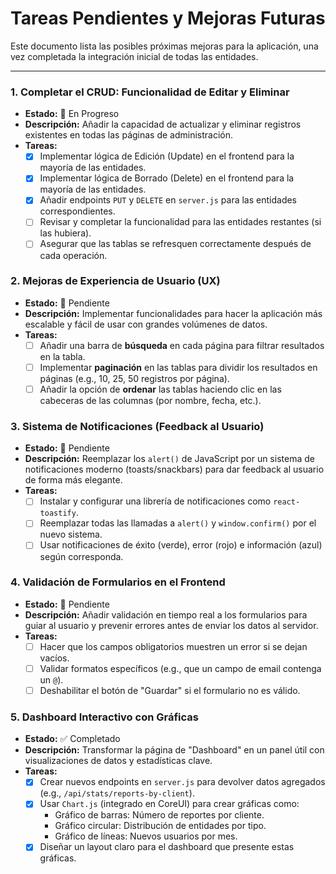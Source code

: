 # Tareas Pendientes y Mejoras Futuras

Este documento lista las posibles próximas mejoras para la aplicación, una vez completada la integración inicial de todas las entidades.

---

### 1. Completar el CRUD: Funcionalidad de Editar y Eliminar

*   **Estado:** 🚧 En Progreso
*   **Descripción:** Añadir la capacidad de actualizar y eliminar registros existentes en todas las páginas de administración.
*   **Tareas:**
    *   [x] Implementar lógica de Edición (Update) en el frontend para la mayoría de las entidades.
    *   [x] Implementar lógica de Borrado (Delete) en el frontend para la mayoría de las entidades.
    *   [x] Añadir endpoints `PUT` y `DELETE` en `server.js` para las entidades correspondientes.
    *   [ ] Revisar y completar la funcionalidad para las entidades restantes (si las hubiera).
    *   [ ] Asegurar que las tablas se refresquen correctamente después de cada operación.

### 2. Mejoras de Experiencia de Usuario (UX)

*   **Estado:** 📝 Pendiente
*   **Descripción:** Implementar funcionalidades para hacer la aplicación más escalable y fácil de usar con grandes volúmenes de datos.
*   **Tareas:**
    *   [ ] Añadir una barra de **búsqueda** en cada página para filtrar resultados en la tabla.
    *   [ ] Implementar **paginación** en las tablas para dividir los resultados en páginas (e.g., 10, 25, 50 registros por página).
    *   [ ] Añadir la opción de **ordenar** las tablas haciendo clic en las cabeceras de las columnas (por nombre, fecha, etc.).

### 3. Sistema de Notificaciones (Feedback al Usuario)

*   **Estado:** 📝 Pendiente
*   **Descripción:** Reemplazar los `alert()` de JavaScript por un sistema de notificaciones moderno (toasts/snackbars) para dar feedback al usuario de forma más elegante.
*   **Tareas:**
    *   [ ] Instalar y configurar una librería de notificaciones como `react-toastify`.
    *   [ ] Reemplazar todas las llamadas a `alert()` y `window.confirm()` por el nuevo sistema.
    *   [ ] Usar notificaciones de éxito (verde), error (rojo) e información (azul) según corresponda.

### 4. Validación de Formularios en el Frontend

*   **Estado:** 📝 Pendiente
*   **Descripción:** Añadir validación en tiempo real a los formularios para guiar al usuario y prevenir errores antes de enviar los datos al servidor.
*   **Tareas:**
    *   [ ] Hacer que los campos obligatorios muestren un error si se dejan vacíos.
    *   [ ] Validar formatos específicos (e.g., que un campo de email contenga un `@`).
    *   [ ] Deshabilitar el botón de "Guardar" si el formulario no es válido.

### 5. Dashboard Interactivo con Gráficas

*   **Estado:** ✅ Completado
*   **Descripción:** Transformar la página de "Dashboard" en un panel útil con visualizaciones de datos y estadísticas clave.
*   **Tareas:**
    *   [x] Crear nuevos endpoints en `server.js` para devolver datos agregados (e.g., `/api/stats/reports-by-client`).
    *   [x] Usar `Chart.js` (integrado en CoreUI) para crear gráficas como:
        *   Gráfico de barras: Número de reportes por cliente.
        *   Gráfico circular: Distribución de entidades por tipo.
        *   Gráfico de líneas: Nuevos usuarios por mes.
    *   [x] Diseñar un layout claro para el dashboard que presente estas gráficas.
